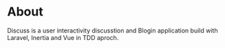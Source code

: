 # About
Discuss is a user interactivity discusstion and Blogin application build with Laravel, Inertia and Vue in TDD aproch.
